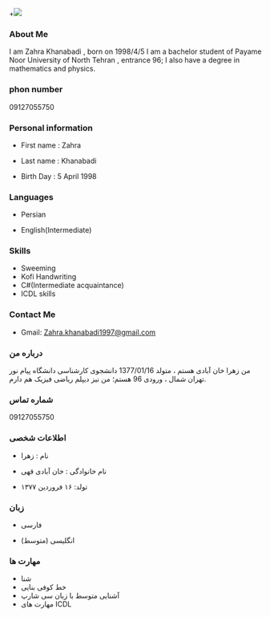  +<img src="https://avatars2.githubusercontent.com/u/72027206?s=400&u=ee33f238bf2e2e16bf12a10b18ded60d90714f15&v">

### About Me
I am Zahra Khanabadi , born on 1998/4/5
I am a bachelor student of Payame Noor University of North Tehran , entrance 96;
I also have a degree in mathematics and physics.

### phon number
09127055750

### Personal information
+ First name : Zahra

+ Last name : Khanabadi

+ Birth Day : 5 April 1998

### Languages
+ Persian

+ English(Intermediate)

### Skills
+ Sweeming
+ Kofi Handwriting
+ C#(Intermediate acquaintance)
+ ICDL skills

### Contact Me
- Gmail: Zahra.khanabadi1997@gmail.com

### درباره من
من زهرا خان آبادی هستم ، متولد 1377/01/16
دانشجوی کارشناسی دانشگاه پیام نور تهران شمال ، ورودی 96 هستم؛
من نیز دیپلم ریاضی فیزیک هم دارم.

### شماره تماس 
09127055750

### اطلاعات شخصی
+ نام : زهرا

+ نام خانوادگی : خان آبادی قهی

+ تولد: ۱۶ فروردین ۱۳۷۷

### زبان
+ فارسی

+ (انگلیسی  (متوسط

### مهارت ها
+ شنا
+ خط کوفی بنایی
+ آشنایی متوسط با زبان سی شارپ
+ مهارت های ICDL


  
